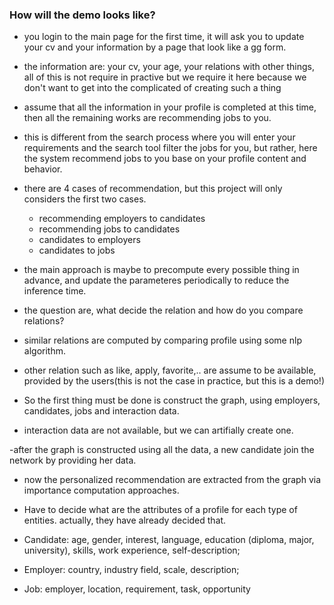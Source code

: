### How will the demo looks like?

- you login to the main page for the first time, it will ask you to update your cv and your information by a page that look like a gg form.
- the information are: your cv, your age, your relations with other things, all of this is not require in practive but we require it here because we don't want to get into the complicated of creating such a thing
- assume that all the information in your profile is completed at this time, then all the remaining works are recommending jobs to you.
- this is different from the search process where you will enter your requirements and the search tool filter the jobs for you, but rather, here the system recommend jobs to you base on your profile content and behavior.
- there are 4 cases of recommendation, but this project will only considers the first two cases.
	- recommending employers to candidates
	- recommending jobs to candidates
	- candidates to employers
	- candidates to jobs
- the main approach is maybe to precompute every possible thing in advance, and update the parameteres periodically to reduce the inference time.

- the question are, what decide the relation and how do you compare relations?
- similar relations are computed by comparing profile using some nlp algorithm.
- other relation such as like, apply, favorite,.. are assume to be available, provided by the users(this is not the case in practice, but this is a demo!)


- So the first thing must be done is construct the graph, using employers, candidates, jobs and interaction data.
- interaction data are not available, but we can artifially create one.

-after the graph is constructed using all the data, a new candidate join the network by providing her data.
- now the personalized recommendation are extracted from the graph via importance computation approaches.




- Have to decide what are the attributes of a profile for each type of entities. actually, they have already decided that.
- Candidate: age, gender, interest, language, education (diploma, 
major, university), skills, work experience, self-description;
- Employer: country, industry field, scale, description;
- Job: employer, location, requirement, task, opportunity




